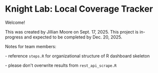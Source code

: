 # Knight Lab: Local Coverage Tracker

Welcome!

This was created by Jillian Moore on Sept. 17, 2025. This project is in-progress and expected to be completed by Dec. 20, 2025.

Notes for team members:

\- reference `steps.R` for organizational structure of R dashboard skeleton

\- please don't overwrite results from `rest_api_scrape.R`
